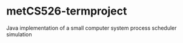 # metCS526-termproject
Java implementation of a small computer system process scheduler simulation 
